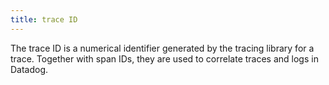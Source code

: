 ```yaml
---
title: trace ID
---
```

The trace ID is a numerical identifier generated by the tracing library for a trace. Together with span IDs, they are used to correlate traces and logs in Datadog.